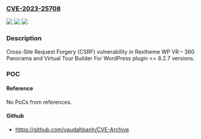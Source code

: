 ### [CVE-2023-25708](https://cve.mitre.org/cgi-bin/cvename.cgi?name=CVE-2023-25708)
![](https://img.shields.io/static/v1?label=Product&message=WP%20VR%20%E2%80%93%20360%20Panorama%20and%20Virtual%20Tour%20Builder%20For%20WordPress&color=blue)
![](https://img.shields.io/static/v1?label=Version&message=n%2Fa&color=blue)
![](https://img.shields.io/static/v1?label=Vulnerability&message=CWE-352%20Cross-Site%20Request%20Forgery%20(CSRF)&color=brighgreen)

### Description

Cross-Site Request Forgery (CSRF) vulnerability in Rextheme WP VR – 360 Panorama and Virtual Tour Builder For WordPress plugin <= 8.2.7 versions.

### POC

#### Reference
No PoCs from references.

#### Github
- https://github.com/yaudahbanh/CVE-Archive

